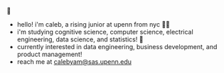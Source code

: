 🦦 
- hello! i'm caleb, a rising junior at upenn from nyc 🗽🚀
- i'm studying cognitive science, computer science, electrical engineering, data science, and statistics! 💫
- currently interested in data engineering, business development, and product management!
- reach me at calebyam@sas.upenn.edu

<!---
calebyam/calebyam is a ✨ special ✨ repository because its `README.md` (this file) appears on your GitHub profile.
You can click the Preview link to take a look at your changes.
--->
